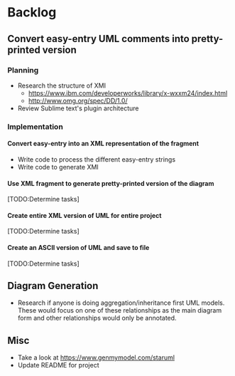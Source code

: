 # Backlog

## Convert easy-entry UML comments into pretty-printed version

### Planning

* Research the structure of XMI
    * https://www.ibm.com/developerworks/library/x-wxxm24/index.html
    * http://www.omg.org/spec/DD/1.0/
* Review Sublime text's plugin architecture

### Implementation

#### Convert easy-entry into an XML representation of the fragment

* Write code to process the different easy-entry strings
* Write code to generate XMI

#### Use XML fragment to generate pretty-printed version of the diagram

[TODO:Determine tasks]

#### Create entire XML version of UML for entire project

[TODO:Determine tasks]

#### Create an ASCII version of UML and save to file

[TODO:Determine tasks]

## Diagram Generation

* Research if anyone is doing aggregation/inheritance first UML models. These would focus on 
one of these relationships as the main diagram form and other relationships would only be annotated.

## Misc

* Take a look at https://www.genmymodel.com/staruml
* Update README for project
